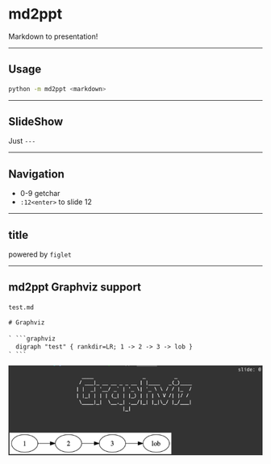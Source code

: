 # md2ppt

Markdown to presentation!

---

## Usage

```bash
python -m md2ppt <markdown>
```

---

## SlideShow

Just `---`

---

## Navigation

- 0-9 getchar
- `:12<enter>` to slide 12

---

## title

powered by `figlet`

---

## md2ppt Graphviz support

`test.md`

```
# Graphviz

` ```graphviz
  digraph "test" { rankdir=LR; 1 -> 2 -> 3 -> lob }
` ```
```

![](images/graphviz_demo.png)
